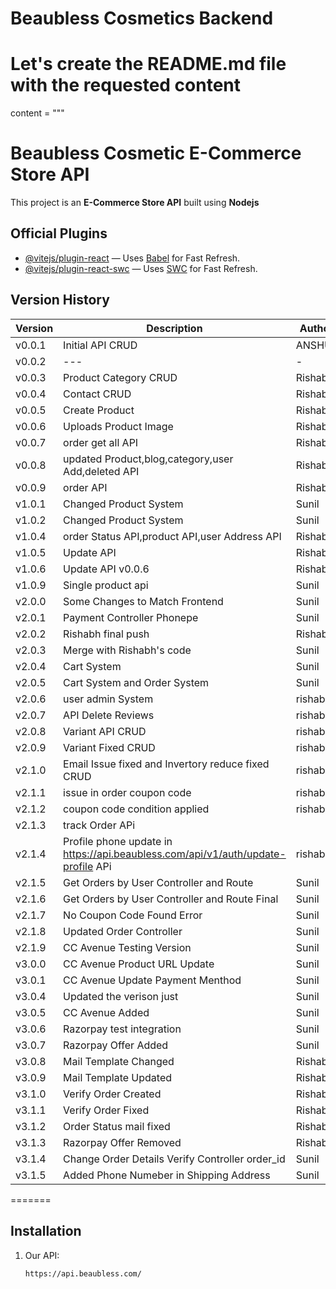# Beaubless Cosmetics Backend

# Let's create the README.md file with the requested content

content = """

# Beaubless Cosmetic E-Commerce Store API

This project is an **E-Commerce Store API** built using **Nodejs**

## Official Plugins

- [@vitejs/plugin-react](https://github.com/vitejs/vite-plugin-react) — Uses [Babel](https://babeljs.io/) for Fast Refresh.
- [@vitejs/plugin-react-swc](https://github.com/vitejs/vite-plugin-react-swc) — Uses [SWC](https://swc.rs/) for Fast Refresh.

## Version History

| Version | Description                                        | Author  |
| ------- | -------------------------------------------------- | ------- |
| v0.0.1  | Initial API CRUD                                   | ANSHUL  |
| v0.0.2  | ---                                                | -       |
| v0.0.3  | Product Category CRUD                              | Rishabh |
| v0.0.4  | Contact CRUD                                       | Rishabh |
| v0.0.5  | Create Product                                     | Rishabh |
| v0.0.6  | Uploads Product Image                              | Rishabh |
| v0.0.7  | order get all API                                  | Rishabh |
| v0.0.8  | updated Product,blog,category,user Add,deleted API | Rishabh |
| v0.0.9  | order API                                          | Rishabh |
| v1.0.1  | Changed Product System                             | Sunil   |
| v1.0.2  | Changed Product System                             | Sunil   |
| v1.0.4 | order Status API,product API,user Address API | Rishabh |
| v1.0.5 | Update API | Rishabh |
| v1.0.6 | Update API v0.0.6 | Rishabh |
| v1.0.9 | Single product api | Sunil |
| v2.0.0 | Some Changes to Match Frontend | Sunil |
| v2.0.1 | Payment Controller Phonepe | Sunil |
| v2.0.2 | Rishabh final push | Rishabh|
| v2.0.3 | Merge with Rishabh's code | Sunil|
| v2.0.4 | Cart System | Sunil|
| v2.0.5 | Cart System and Order System | Sunil|
| v2.0.6 | user admin System | rishabh |
| v2.0.7 | API Delete Reviews | rishabh |
| v2.0.8 | Variant API CRUD | rishabh |
| v2.0.9 | Variant Fixed CRUD | rishabh |
| v2.1.0 | Email Issue fixed and Invertory reduce fixed CRUD | rishabh |
| v2.1.1 | issue in order coupon code | rishabh |
| v2.1.2 | coupon code condition applied | rishabh |
| v2.1.3 | track Order APi |  | rishabh |
| v2.1.4 | Profile phone update in https://api.beaubless.com/api/v1/auth/update-profile APi | rishabh |
| v2.1.5 | Get Orders by User Controller and Route | Sunil |
| v2.1.6 | Get Orders by User Controller and Route Final | Sunil |
| v2.1.7 | No Coupon Code Found Error | Sunil |
| v2.1.8 |Updated Order Controller | Sunil |
| v2.1.9  |CC Avenue Testing Version| Sunil   |
| v3.0.0  |CC Avenue Product URL Update| Sunil   |
| v3.0.1  |CC Avenue  Update Payment Menthod| Sunil   |
| v3.0.4  |Updated the verison just| Sunil   |
| v3.0.5  |CC Avenue Added| Sunil   |
| v3.0.6  |Razorpay test integration| Sunil   |
| v3.0.7  |Razorpay Offer Added| Sunil   |
| v3.0.8  |Mail Template Changed | Rishabh   |
| v3.0.9  |Mail Template Updated | Rishabh   |
| v3.1.0  |Verify Order Created | Rishabh   |
| v3.1.1  |Verify Order Fixed | Rishabh   |
| v3.1.2  |Order Status mail fixed | Rishabh   |
| v3.1.3  |Razorpay Offer Removed| Rishabh   |
| v3.1.4  |Change Order Details Verify Controller order_id| Sunil   |
| v3.1.5  |Added Phone Numeber in Shipping Address| Sunil   |
=======

## Installation

1. Our API:

   ```bash
   https://api.beaubless.com/

   ```
